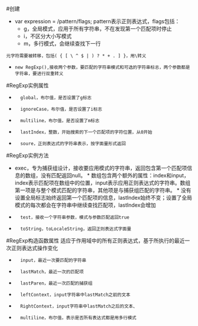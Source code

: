 #创建
*    var expression = /pattern/flags;
       pattern表示正则表达式，flags包括：
       *    g，全局模式，应用于所有字符串，不在发现第一个匹配项时停止
       *    i，不区分大小写模式
       *    m，多行模式，会继续查找下一行
       
    元字符需要被转移，包括( { [ \ ^ $ | ) ? * + . ] }，用\转义
    
*     new RegExp(),接收两个参数，要匹配的字符串模式和可选的字符串标志，两个参数都是字符串，要进行双重转义

#RegExp实例属性
*       global，布尔值，是否设置了g标志
*       ignoreCase，布尔值，是否设置了i标志
*       multiline，布尔值，是否设置了m标志
*       lastIndex，整数，开始搜索的下一个匹配项的字符位置，从0开始
*       soure，正则表达式的字符串表示，按字面量形式返回

#RegExp实例方法
* exec，专为捕获组设计，接收要应用模式的字符串，返回包含第一个匹配项信息的数组，没有匹配返回null。
       *       数组包含两个额外的属性：index和input，index表示匹配项在数组中的位置，input表示应用正则表达式的字符串。数组第一项是与整个模式匹配的字符串，其他项是与捕获组匹配的字符串。
       *       没有设置全局标志始终返回第一个匹配项的信息，lastIndex始终不变；设置了全局模式的每次都会在字符串中继续查找匹配项，lastIndex会增加
*       test，接收一个字符串参数，模式与参数匹配返回true
*       toString，toLocaleString，返回正则表达式字面量

#RegExp构造函数属性
适应于作用域中的所有正则表达式，基于所执行的最近一次正则表达式操作变化
*       input，最近一次要匹配的字符串
*       lastMatch，最近一次的匹配项
*       lastParen，最近一次匹配的捕获组
*       leftContext，input字符串中lastMatch之前的文本
*       RightContext，input字符串中lastMatch之后的文本、
*       multiline，布尔值，表示是否所有表达式都是用多行模式
